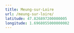 ```yaml
---
title: Meung-sur-Loire
url: /meung-sur-loire/
latitude: 47.826897200000005
longitude: 1.6968055000000002
---
```

